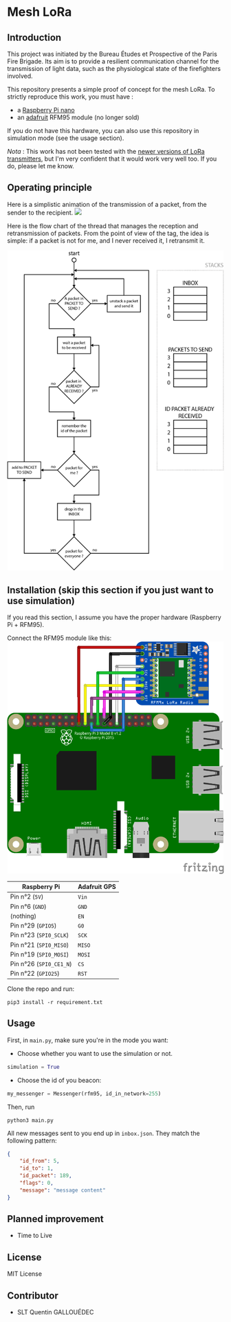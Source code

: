 # Mesh LoRa

## Introduction

This project was initiated by the Bureau Études et Prospective of the Paris Fire Brigade. Its aim is to provide a resilient communication channel for the transmission of light data, such as the physiological state of the firefighters involved.

This repository presents a simple proof of concept for the mesh LoRa. To strictly reproduce this work, you must have :
- a [Raspberry Pi nano](https://www.raspberrypi.org/products/raspberry-pi-zero-w/)
-  an [adafruit](https://www.adafruit.com) RFM95 module (no longer sold)

If you do not have this hardware, you can also use this repository in simulation mode (see the usage section).

_Nota_ : This work has not been tested with the [newer versions of LoRa transmitters](https://www.adafruit.com/product/3073), but I'm very confident that it would work very well too. If you do, please let me know.

## Operating principle

Here is a simplistic animation of the transmission of a packet, from the sender to the recipient.
![](docs/anim.gif)



Here is the flow chart of the thread that manages the reception and retransmission of packets. From the point of view of the tag, the idea is simple: if a packet is not for me, and I never received it, I retransmit it.

![](docs/flow_chart.png)

## Installation (skip this section if you just want to use simulation)

If you read this section, I assume you have the proper hardware (Raspberry Pi + RFM95).

Connect the RFM95 module like this: 
![](docs/RFM9x.png)

| Raspberry Pi                | Adafruit GPS |
|-----------------------------|--------------|
| Pin n°2 (```5V```)          | ```Vin```    |
| Pin n°6 (```GND```)         | ```GND```    |
| (nothing)                   | ```EN```     |
| Pin n°29 (```GPIO5```)      | ```G0```     |
| Pin n°23 (```SPI0_SCLK```)  | ```SCK```    |
| Pin n°21 (```SPI0_MISO```)  | ```MISO```   |
| Pin n°19 (```SPI0_MOSI```)  | ```MOSI```   |
| Pin n°26 (```SPI0_CE1_N```) | ```CS```     |
| Pin n°22 (```GPIO25```)     | ```RST```    |

Clone the repo and run:
```
pip3 install -r requirement.txt
```


## Usage

First, in ```main.py```, make sure you're in the mode you want: 
- Choose whether you want to use the simulation or not.
```python
simulation = True
```

- Choose the id of you beacon:
```python
my_messenger = Messenger(rfm95, id_in_network=255)
```

Then, run

```
python3 main.py
```

All new messages sent to you end up in ```inbox.json```. They match the following pattern:
```json
{
    "id_from": 5,
    "id_to": 1,
    "id_packet": 189,
    "flags": 0,
    "message": "message content"
}
```


## Planned improvement
 - Time to Live


## License

MIT License

## Contributor

- SLT Quentin GALLOUÉDEC
